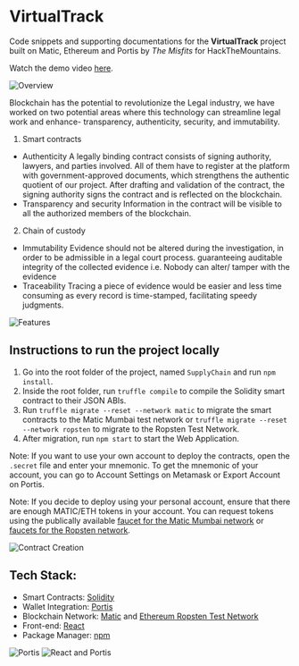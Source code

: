 # VirtualTrack

Code snippets and supporting documentations for the **VirtualTrack** project built on Matic, Ethereum and Portis by *The Misfits* for HackTheMountains.

Watch the demo video [here](https://youtu.be/_f9pnc7oJ4o).

![Overview](https://github.com/skhiearth/VirtualTracker/blob/main/Screenshots/1.png)

Blockchain has the potential to revolutionize the Legal industry, we have worked on two potential areas where this technology can streamline legal work and enhance- transparency, authenticity, security, and immutability. 

1. Smart contracts
* Authenticity
A legally binding contract consists of signing authority, lawyers, and parties involved. All of them have to register at the platform with government-approved documents, which strengthens the authentic quotient of our project. After drafting and validation of the contract, the signing authority signs the contract and is reflected on the blockchain. 
* Transparency and security
Information in the contract will be visible to all the authorized members of the blockchain. 

2. Chain of custody 
* Immutability
Evidence should not be altered during the investigation, in order to be admissible in a legal court process. guaranteeing auditable integrity of the collected evidence i.e. Nobody can alter/ tamper with the evidence
* Traceability 
Tracing a piece of evidence would be easier and less time consuming as every record is time-stamped, facilitating speedy judgments. 

![Features](https://github.com/skhiearth/VirtualTracker/blob/main/Screenshots/2.png)

## Instructions to run the project locally 
1. Go into the root folder of the project, named `SupplyChain` and run `npm install`.
2. Inside the root folder, run `truffle compile` to compile the Solidity smart contract to their JSON ABIs.
3. Run `truffle migrate --reset --network matic` to migrate the smart contracts to the Matic Mumbai test network or `truffle migrate --reset --network ropsten` to migrate to the Ropsten Test Network.
4. After migration, run `npm start` to start the Web Application.

Note: If you want to use your own account to deploy the contracts, open the `.secret` file and enter your mnemonic. To get the mnemonic of your account, you can go to Account Settings on Metamask or Export Account on Portis.

Note: If you decide to deploy using your personal account, ensure that there are enough MATIC/ETH tokens in your account. You can request tokens using the publically available [faucet for the Matic Mumbai network](https://faucet.matic.network/) or [faucets for the Ropsten network](https://faucet.ropsten.be/).

![Contract Creation](https://github.com/skhiearth/VirtualTracker/blob/main/Screenshots/3.png)

## Tech Stack:
* Smart Contracts: [Solidity](https://solidity.readthedocs.io/en/v0.7.3/)
* Wallet Integration: [Portis](https://www.portis.io/)
* Blockchain Network: [Matic](https://matic.network/) and [Ethereum Ropsten Test Network](https://ethereum.org/en/developers/docs/networks/)
* Front-end: [React](https://reactjs.org/)
* Package Manager: [npm](https://www.npmjs.com/)

![Portis](https://github.com/skhiearth/VirtualTracker/blob/main/Screenshots/4.png)
![React and Portis](https://github.com/skhiearth/VirtualTracker/blob/main/Screenshots/5.png)
